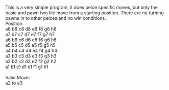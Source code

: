 This is a very simple program, it does peice specific moves, but only the basic and pawn two tile move from a starting position. There are no turning pawns in to other peices and no win conditions.</br>
Position:</br>
a8 b8 c8 d8 e8 f8 g8 h8</br>
a7 b7 c7 d7 e7 f7 g7 h7</br>
a6 b6 c6 d6 e6 f6 g6 h6</br>
a5 b5 c5 d5 e5 f5 g5 h5</br>
a4 b4 c4 d4 e4 f4 g4 h4</br>
a3 b3 c3 d3 e3 f3 g3 h3</br>
a2 b2 c2 d2 e2 f2 g2 h2</br>
a1 b1 c1 d1 e1 f1 g1 h1</br>
</br>
Valid Move:</br>
a2 to a3
